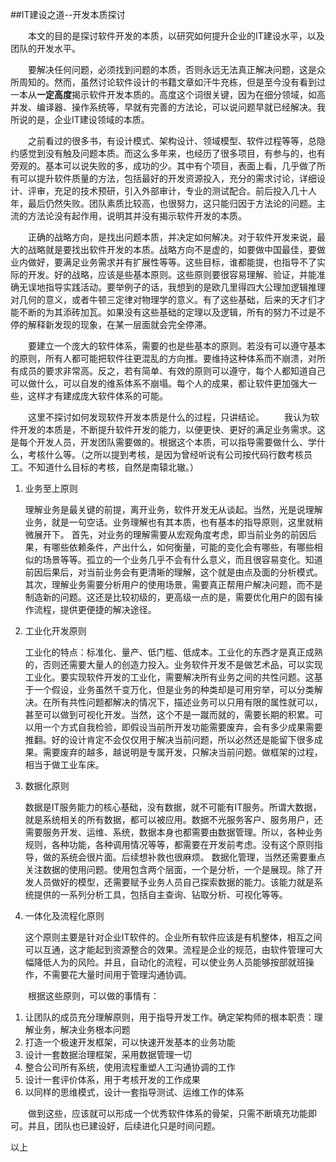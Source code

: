 ##IT建设之道--开发本质探讨

&emsp;&emsp;本文的目的是探讨软件开发的本质，以研究如何提升企业的IT建设水平，以及团队的开发水平。

&emsp;&emsp;要解决任何问题，必须找到问题的本质，否则永远无法真正解决问题，这是众所周知的。然而，虽然讨论软件设计的书籍文章如汗牛充栋，但是至今没有看到过一本从**一定高度**揭示软件开发本质的。高度这个词很关键，因为在细分领域，如高并发、编译器、操作系统等，早就有完善的方法论，可以说问题早就已经解决。我所说的是，企业IT建设领域的本质。

&emsp;&emsp;之前看过的很多书，有设计模式、架构设计、领域模型、软件过程等等，总隐约感觉到没有触及问题本质。而这么多年来，也经历了很多项目，有参与的，也有旁观的。基本可以说失败的多，成功的少。其中有个项目，表面上看，几乎做了所有可以提升软件质量的方法，包括最好的开发资源投入，充分的需求讨论，详细设计、评审，充足的技术预研，引入外部审计，专业的测试配合。前后投入几十人年，最后仍然失败。团队素质比较高，也很努力，这只能归因于方法论的问题。主流的方法论没有起作用，说明其并没有揭示软件开发的本质。


&emsp;&emsp;正确的战略方向，是找出问题本质，并决定如何解决。对于软件开发来说，最大的战略就是要找出软件开发的本质。战略方向不是虚的，如要做中国最佳，要做业内做好，要满足业务需求并有扩展性等等。这些目标，谁都能提，也指导不了实际的开发。好的战略，应该是些基本原则。这些原则要很容易理解、验证，并能准确无误地指导实践活动。要举例子的话，我想到的是欧几里得四大公理加逻辑推理对几何的意义，或者牛顿三定律对物理学的意义。有了这些基础，后来的天才们才能不断的为其添砖加瓦。如果没有这些基础的定理以及逻辑，所有的努力不过是不停的解释新发现的现象，在某一层面就会完全停滞。


&emsp;&emsp;要建立一个庞大的软件体系，需要的也是些基本的原则。若没有可以遵守基本的原则，所有人都可能把软件往更混乱的方向推。要维持这种体系而不崩溃，对所有成员的要求非常高。反之，若有简单、有效的原则可以遵守，每个人都知道自己可以做什么，可以自发的维系体系不崩塌。每个人的成果，都让软件更加强大一些，这样才有建成庞大软件体系的可能。


&emsp;&emsp;这里不探讨如何发现软件开发本质是什么的过程，只讲结论。
&emsp;&emsp;我认为软件开发的本质是，不断提升软件开发的能力，以便更快、更好的满足业务需求。这是每个开发人员，开发团队需要做的。根据这个本质，可以指导需要做什么、学什么，考核什么等。（之所以提到考核，是因为曾经听说有公司按代码行数考核员工。不知道什么目标的考核，自然是南辕北辙。）


1. 业务至上原则

    理解业务是最关键的前提，离开业务，软件开发无从谈起。当然，光是说理解业务，就是一句空话。业务理解也有其本质，也有基本的指导原则，这里就稍微展开下。
    首先，对业务的理解需要从宏观角度考虑，即当前业务的前因后果，有哪些依赖条件，产出什么，如何衡量，可能的变化会有哪些，有哪些相似的场景等等。孤立的一个业务几乎不会有什么意义，而且很容易变化。知道前因后果后，对当前业务会有更清晰的理解，这个就是由点及面的分析模式。
	其次，理解业务需要分析用户的使用场景，需要真正帮用户解决问题，而不是制造新的问题。这还是比较初级的，更高级一点的是，需要优化用户的固有操作流程，提供更便捷的解决途径。

2. 工业化开发原则

    工业化的特点：标准化、量产、低门槛、低成本。工业化的东西才是真正成熟的，否则还需要大量人的创造力投入。业务软件开发不是做艺术品，可以实现工业化。要实现软件开发的工业化，需要解决所有业务之间的共性问题。这基于一个假设，业务虽然千变万化，但是业务的种类却是可用穷举，可以分类解决。在所有共性问题都解决的情况下，描述业务可以只用有限的属性就可以，甚至可以做到可视化开发。当然，这个不是一蹴而就的，需要长期的积累。可以用一个方式自我检验，即假设当前所开发功能需要废弃，会有多少成果需要推翻。好的设计肯定不会仅仅用于解决当前问题，所以必然还是能留下很多成果。需要废弃的越多，越说明是专属开发，只解决当前问题。做框架的过程，相当于做工业车床。

3. 数据化原则

    数据是IT服务能力的核心基础，没有数据，就不可能有IT服务。所谓大数据，就是系统相关的所有数据，都可以被应用。数据不光服务客户、服务用户，还需要服务开发、运维、系统，数据本身也都需要由数据管理。所以，各种业务规则，各种功能，各种调用情况等等，都需要在开发前考虑。没有这个原则指导，做的系统会很片面。后续想补救也很麻烦。
    数据化管理，当然还需要重点关注数据的使用问题。使用包含两个层面，一个是分析，一个是展现。除了开发人员做好的模型，还需要赋予业务人员自己探索数据的能力。该能力就是系统提供的一系列分析工具，包括自主查询、钻取分析、可视化等等。

4. 一体化及流程化原则

	这个原则主要是针对企业IT软件的。企业所有软件应该是有机整体，相互之间可以互通，这才能起到资源整合的效果。流程是企业的规范，由软件管理可大幅降低人为的风险。并且，自动化的流程，可以使业务人员能够按部就班操作，不需要花大量时间用于管理沟通协调。


&emsp;&emsp;根据这些原则，可以做的事情有：

1. 让团队的成员充分理解原则，用于指导开发工作。确定架构师的根本职责：理解业务，解决业务根本问题
2. 打造一个极速开发框架，可以快速开发基本的业务功能
3. 设计一套数据治理框架，采用数据管理一切
4. 整合公司所有系统，使用流程重塑人工沟通协调的工作
5. 设计一套评价体系，用于考核开发的工作成果
6. 以同样的思维模式，设计一套指导测试、运维工作的体系


&emsp;&emsp;做到这些，应该就可以形成一个优秀软件体系的骨架，只需不断填充功能即可。并且，团队也已建设好，后续进化只是时间问题。


以上













